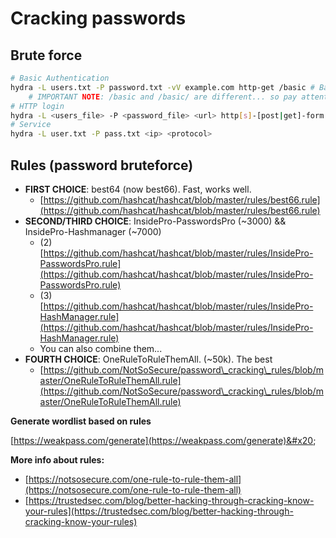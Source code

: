 # Cracking passwords

## Brute force

```sh
# Basic Authentication 
hydra -L users.txt -P password.txt -vV example.com http-get /basic # Basic Authentication
    # IMPORTANT NOTE: /basic and /basic/ are different... so pay attention to set the correct path
# HTTP login
hydra -L <users_file> -P <password_file> <url> http[s]-[post|get]-form \ "index.php:param1=value1&param2=value2&user=^USER^&pwd=^PASS^&paramn=valn:[F|S]=messageshowed"
# Service
hydra -L user.txt -P pass.txt <ip> <protocol> 
```

## Rules (password bruteforce)

* **FIRST CHOICE**:  best64 (now best66).  Fast, works well.
  * [https://github.com/hashcat/hashcat/blob/master/rules/best66.rule](https://github.com/hashcat/hashcat/blob/master/rules/best66.rule)
* **SECOND/THIRD CHOICE**: InsidePro-PasswordsPro (\~3000) && InsidePro-Hashmanager (\~7000)
  * (2) [https://github.com/hashcat/hashcat/blob/master/rules/InsidePro-PasswordsPro.rule](https://github.com/hashcat/hashcat/blob/master/rules/InsidePro-PasswordsPro.rule)
  * (3) [https://github.com/hashcat/hashcat/blob/master/rules/InsidePro-HashManager.rule](https://github.com/hashcat/hashcat/blob/master/rules/InsidePro-HashManager.rule)
  * You can also combine them...
* **FOURTH CHOICE**: OneRuleToRuleThemAll. (\~50k). The best
  * [https://github.com/NotSoSecure/password\_cracking\_rules/blob/master/OneRuleToRuleThemAll.rule](https://github.com/NotSoSecure/password\_cracking\_rules/blob/master/OneRuleToRuleThemAll.rule)



**Generate wordlist based on rules**

[https://weakpass.com/generate](https://weakpass.com/generate)&#x20;



**More info about rules:**

* [https://notsosecure.com/one-rule-to-rule-them-all](https://notsosecure.com/one-rule-to-rule-them-all)
* [https://trustedsec.com/blog/better-hacking-through-cracking-know-your-rules](https://trustedsec.com/blog/better-hacking-through-cracking-know-your-rules)
